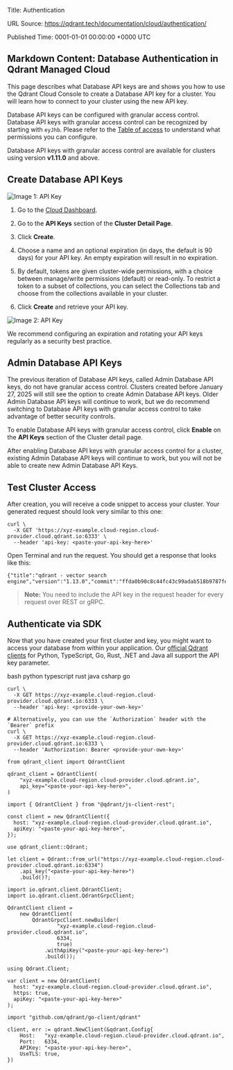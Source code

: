 Title: Authentication

URL Source: https://qdrant.tech/documentation/cloud/authentication/

Published Time: 0001-01-01 00:00:00 +0000 UTC

Markdown Content:
[](https://qdrant.tech/documentation/cloud/authentication/#database-authentication-in-qdrant-managed-cloud)Database Authentication in Qdrant Managed Cloud
----------------------------------------------------------------------------------------------------------------------------------------------------------

This page describes what Database API keys are and shows you how to use the Qdrant Cloud Console to create a Database API key for a cluster. You will learn how to connect to your cluster using the new API key.

Database API keys can be configured with granular access control. Database API keys with granular access control can be recognized by starting with `eyJhb`. Please refer to the [Table of access](https://qdrant.tech/documentation/guides/security/#table-of-access) to understand what permissions you can configure.

Database API keys with granular access control are available for clusters using version **v1.11.0** and above.

[](https://qdrant.tech/documentation/cloud/authentication/#create-database-api-keys)Create Database API Keys
------------------------------------------------------------------------------------------------------------

![Image 1: API Key](https://qdrant.tech/documentation/cloud/create-api-key.png)

1.   Go to the [Cloud Dashboard](https://qdrant.to/cloud).
2.   Go to the **API Keys** section of the **Cluster Detail Page**.
3.   Click **Create**.
4.   Choose a name and an optional expiration (in days, the default is 90 days) for your API key. An empty expiration will result in no expiration.
5.   By default, tokens are given cluster-wide permissions, with a choice between manage/write permissions (default) or read-only.
To restrict a token to a subset of collections, you can select the Collections tab and choose from the collections available in your cluster.

6.   Click **Create** and retrieve your API key.

![Image 2: API Key](https://qdrant.tech/documentation/cloud/api-key.png)

We recommend configuring an expiration and rotating your API keys regularly as a security best practice.

[](https://qdrant.tech/documentation/cloud/authentication/#admin-database-api-keys)Admin Database API Keys
----------------------------------------------------------------------------------------------------------

The previous iteration of Database API keys, called Admin Database API keys, do not have granular access control. Clusters created before January 27, 2025 will still see the option to create Admin Database API keys. Older Admin Database API keys will continue to work, but we do recommend switching to Database API keys with granular access control to take advantage of better security controls.

To enable Database API keys with granular access control, click **Enable** on the **API Keys** section of the Cluster detail page.

After enabling Database API keys with granular access control for a cluster, existing Admin Database API keys will continue to work, but you will not be able to create new Admin Database API Keys.

[](https://qdrant.tech/documentation/cloud/authentication/#test-cluster-access)Test Cluster Access
--------------------------------------------------------------------------------------------------

After creation, you will receive a code snippet to access your cluster. Your generated request should look very similar to this one:

```
curl \
  -X GET 'https://xyz-example.cloud-region.cloud-provider.cloud.qdrant.io:6333' \
  --header 'api-key: <paste-your-api-key-here>'
```

Open Terminal and run the request. You should get a response that looks like this:

```
{"title":"qdrant - vector search engine","version":"1.13.0","commit":"ffda0b90c8c44fc43c99adab518b9787fe57bde6"}
```

> **Note:** You need to include the API key in the request header for every request over REST or gRPC.

[](https://qdrant.tech/documentation/cloud/authentication/#authenticate-via-sdk)Authenticate via SDK
----------------------------------------------------------------------------------------------------

Now that you have created your first cluster and key, you might want to access your database from within your application. Our [official Qdrant clients](https://qdrant.tech/documentation/interfaces/) for Python, TypeScript, Go, Rust, .NET and Java all support the API key parameter.

bash python typescript rust java csharp go

```
curl \
  -X GET https://xyz-example.cloud-region.cloud-provider.cloud.qdrant.io:6333 \
  --header 'api-key: <provide-your-own-key>'

# Alternatively, you can use the `Authorization` header with the `Bearer` prefix
curl \
  -X GET https://xyz-example.cloud-region.cloud-provider.cloud.qdrant.io:6333 \
  --header 'Authorization: Bearer <provide-your-own-key>'
```

```
from qdrant_client import QdrantClient

qdrant_client = QdrantClient(
    "xyz-example.cloud-region.cloud-provider.cloud.qdrant.io",
    api_key="<paste-your-api-key-here>",
)
```

```
import { QdrantClient } from "@qdrant/js-client-rest";

const client = new QdrantClient({
  host: "xyz-example.cloud-region.cloud-provider.cloud.qdrant.io",
  apiKey: "<paste-your-api-key-here>",
});
```

```
use qdrant_client::Qdrant;

let client = Qdrant::from_url("https://xyz-example.cloud-region.cloud-provider.cloud.qdrant.io:6334")
    .api_key("<paste-your-api-key-here>")
    .build()?;
```

```
import io.qdrant.client.QdrantClient;
import io.qdrant.client.QdrantGrpcClient;

QdrantClient client =
    new QdrantClient(
        QdrantGrpcClient.newBuilder(
                "xyz-example.cloud-region.cloud-provider.cloud.qdrant.io",
                6334,
                true)
            .withApiKey("<paste-your-api-key-here>")
            .build());
```

```
using Qdrant.Client;

var client = new QdrantClient(
  host: "xyz-example.cloud-region.cloud-provider.cloud.qdrant.io",
  https: true,
  apiKey: "<paste-your-api-key-here>"
);
```

```
import "github.com/qdrant/go-client/qdrant"

client, err := qdrant.NewClient(&qdrant.Config{
	Host:   "xyz-example.cloud-region.cloud-provider.cloud.qdrant.io",
	Port:   6334,
	APIKey: "<paste-your-api-key-here>",
	UseTLS: true,
})
```
